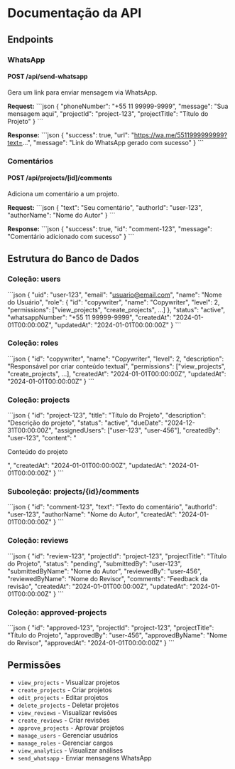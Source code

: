 # Documentação da API

## Endpoints

### WhatsApp

#### POST /api/send-whatsapp

Gera um link para enviar mensagem via WhatsApp.

**Request:**
\`\`\`json
{
  "phoneNumber": "+55 11 99999-9999",
  "message": "Sua mensagem aqui",
  "projectId": "project-123",
  "projectTitle": "Título do Projeto"
}
\`\`\`

**Response:**
\`\`\`json
{
  "success": true,
  "url": "https://wa.me/5511999999999?text=...",
  "message": "Link do WhatsApp gerado com sucesso"
}
\`\`\`

### Comentários

#### POST /api/projects/[id]/comments

Adiciona um comentário a um projeto.

**Request:**
\`\`\`json
{
  "text": "Seu comentário",
  "authorId": "user-123",
  "authorName": "Nome do Autor"
}
\`\`\`

**Response:**
\`\`\`json
{
  "success": true,
  "id": "comment-123",
  "message": "Comentário adicionado com sucesso"
}
\`\`\`

## Estrutura do Banco de Dados

### Coleção: users

\`\`\`json
{
  "uid": "user-123",
  "email": "usuario@email.com",
  "name": "Nome do Usuário",
  "role": {
    "id": "copywriter",
    "name": "Copywriter",
    "level": 2,
    "permissions": ["view_projects", "create_projects", ...]
  },
  "status": "active",
  "whatsappNumber": "+55 11 99999-9999",
  "createdAt": "2024-01-01T00:00:00Z",
  "updatedAt": "2024-01-01T00:00:00Z"
}
\`\`\`

### Coleção: roles

\`\`\`json
{
  "id": "copywriter",
  "name": "Copywriter",
  "level": 2,
  "description": "Responsável por criar conteúdo textual",
  "permissions": ["view_projects", "create_projects", ...],
  "createdAt": "2024-01-01T00:00:00Z",
  "updatedAt": "2024-01-01T00:00:00Z"
}
\`\`\`

### Coleção: projects

\`\`\`json
{
  "id": "project-123",
  "title": "Título do Projeto",
  "description": "Descrição do projeto",
  "status": "active",
  "dueDate": "2024-12-31T00:00:00Z",
  "assignedUsers": ["user-123", "user-456"],
  "createdBy": "user-123",
  "content": "<p>Conteúdo do projeto</p>",
  "createdAt": "2024-01-01T00:00:00Z",
  "updatedAt": "2024-01-01T00:00:00Z"
}
\`\`\`

### Subcoleção: projects/{id}/comments

\`\`\`json
{
  "id": "comment-123",
  "text": "Texto do comentário",
  "authorId": "user-123",
  "authorName": "Nome do Autor",
  "createdAt": "2024-01-01T00:00:00Z"
}
\`\`\`

### Coleção: reviews

\`\`\`json
{
  "id": "review-123",
  "projectId": "project-123",
  "projectTitle": "Título do Projeto",
  "status": "pending",
  "submittedBy": "user-123",
  "submittedByName": "Nome do Autor",
  "reviewedBy": "user-456",
  "reviewedByName": "Nome do Revisor",
  "comments": "Feedback da revisão",
  "createdAt": "2024-01-01T00:00:00Z",
  "updatedAt": "2024-01-01T00:00:00Z"
}
\`\`\`

### Coleção: approved-projects

\`\`\`json
{
  "id": "approved-123",
  "projectId": "project-123",
  "projectTitle": "Título do Projeto",
  "approvedBy": "user-456",
  "approvedByName": "Nome do Revisor",
  "approvedAt": "2024-01-01T00:00:00Z"
}
\`\`\`

## Permissões

- `view_projects` - Visualizar projetos
- `create_projects` - Criar projetos
- `edit_projects` - Editar projetos
- `delete_projects` - Deletar projetos
- `view_reviews` - Visualizar revisões
- `create_reviews` - Criar revisões
- `approve_projects` - Aprovar projetos
- `manage_users` - Gerenciar usuários
- `manage_roles` - Gerenciar cargos
- `view_analytics` - Visualizar análises
- `send_whatsapp` - Enviar mensagens WhatsApp
